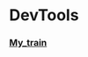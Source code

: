 # DevTools

### [My_train](https://drive.google.com/file/d/1ruAfDSlDd9kozB7I5f2ynpHAGlppVIL7/view?usp=sharing)
